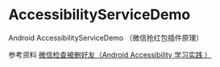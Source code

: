 # AccessibilityServiceDemo
Android AccessibilityServiceDemo （微信抢红包插件原理）


参考资料
[微信检查被删好友（Android Accessibility 学习实践 ）](http://www.jianshu.com/p/5cac6d439eeb)
